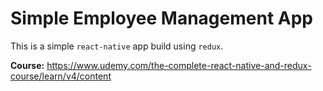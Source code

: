 # Simple Employee Management App

This is a simple `react-native` app build using `redux`.

**Course:** https://www.udemy.com/the-complete-react-native-and-redux-course/learn/v4/content